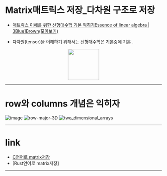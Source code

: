 # Matrix매트릭스 저장_다차원 구조로 저장

- [매트릭스 이해를 위한 선형대수학 기본 익히기Essence of linear algebra | 3Blue1Brown(모아보기)](https://youtube.com/playlist?list=PLZHQObOWTQDPD3MizzM2xVFitgF8hE_ab&si=eh9QTSmpf_ZJEhjj)


- 다차원(tensor)을 이해하기 위해서는 선형대수학은 기본중에 기본 .


<p align="center">
  <img width=100px src="https://upload.wikimedia.org/wikipedia/commons/thumb/4/45/Components_stress_tensor.svg/300px-Components_stress_tensor.svg.png" />
</p>

<hr />

# row와 columns 개념은 익히자

![image](https://github.com/user-attachments/assets/bddcac59-40e9-47a6-aaff-e123f5529a15)
![row-major-3D](https://github.com/user-attachments/assets/59c0f8ce-e89f-4bb2-b181-a1ee976a784e)
![two_dimensional_arrays](https://github.com/user-attachments/assets/b30c4469-e9db-417c-9d44-387f1ef30ad3)

<hr />


# link

- [C언어로 matrix저장](./C_lang_matrix.md)
- [Rust언어로 matrix저장]


<hr />
